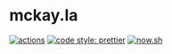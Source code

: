 # mckay.la

[![actions](https://github.com/partheseas/mckay.la/workflows/main/badge.svg)](https://github.com/partheseas/mckay.la/actions)
[![code style: prettier](https://img.shields.io/badge/code_style-prettier-ff69b4.svg)](https://github.com/prettier/prettier)
[![now.sh](https://img.shields.io/static/v1?label=view&message=now.sh&color=000000)](https://mckay.la)
